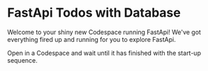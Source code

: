 # FastApi Todos with Database

Welcome to your shiny new Codespace running FastApi! We've got everything fired up and running for you to explore FastApi.

Open in a Codespace and wait until it has finished with the start-up sequence.  
